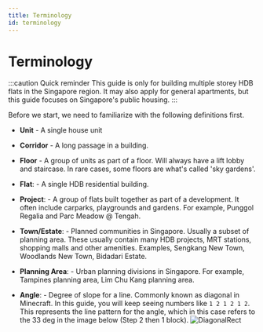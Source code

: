 ```yaml
---
title: Terminology
id: terminology
---
```


# Terminology

:::caution Quick reminder
This guide is only for building multiple storey HDB flats in the Singapore region. It may also apply for general apartments, but this guide focuses on Singapore's public housing.
:::

Before we start, we need to familiarize with the following definitions first.

- **Unit** - A single house unit

- **Corridor** - A long passage in a building.

- **Floor** - A group of units as part of a floor. Will always have a lift lobby and staircase. In rare cases, some floors are what's called 'sky gardens'.

- **Flat**: - A single HDB residential building. 

- **Project**: - A group of flats built together as part of a development. It often include carparks, playgrounds and gardens. For example, Punggol Regalia and Parc Meadow @ Tengah.

- **Town/Estate**: - Planned communities in Singapore. Usually a subset of planning area. These usually contain many HDB projects, MRT stations, shopping malls and other amenities. Examples, Sengkang New Town, Woodlands New Town, Bidadari Estate.

- **Planning Area**: - Urban planning divisions in Singapore. For example, Tampines planning area, Lim Chu Kang planning area.

- **Angle**: - Degree of slope for a line. Commonly known as diagonal in Minecraft. In this guide, you will keep seeing numbers like `1 2 1 2 1 2`. This represents the line pattern for the angle, which in this case refers to the 33 deg in the image below (Step 2 then 1 block). 
![DiagonalRect](@site/static/media/docs/builder-guide/DiagonalRectangle.PNG)
